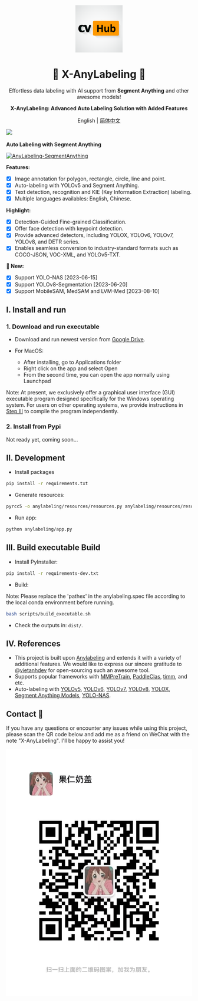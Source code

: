 <p align="center">
  <img alt="X-AnyLabeling" style="width: 128px; max-width: 100%; height: auto;" src="https://github.com/CVHub520/Resources/blob/main/X-Anylabeling/logo.png"/>
  <h1 align="center"> 💫 X-AnyLabeling 💫</h1>
  <p align="center">Effortless data labeling with AI support from <b>Segment Anything</b> and other awesome models!</p>
  <p align="center"><b>X-AnyLabeling: Advanced Auto Labeling Solution with Added Features</b></p>
</p>

<div align="center">

English | [简体中文](README_zh-CN.md)

</div>

![](https://user-images.githubusercontent.com/18329471/234640541-a6a65fbc-d7a5-4ec3-9b65-55305b01a7aa.png)


**Auto Labeling with Segment Anything**

<a href="https://www.bilibili.com/video/BV1AV4y1U7h3/?spm_id_from=333.999.0.0&vd_source=938654fc70710bf1d11daa4b779d2418">
  <img style="width: 800px; margin-left: auto; margin-right: auto; display: block;" alt="AnyLabeling-SegmentAnything" src="https://github.com/CVHub520/Resources/blob/main/X-Anylabeling/demo.gif"/>
</a>


**Features:**

- [x] Image annotation for polygon, rectangle, circle, line and point.
- [x] Auto-labeling with YOLOv5 and Segment Anything.
- [x] Text detection, recognition and KIE (Key Information Extraction) labeling.
- [x] Multiple languages availables: English, Chinese.

**Highlight:**

- [x] Detection-Guided Fine-grained Classification.
- [x] Offer face detection with keypoint detection.
- [x] Provide advanced detectors, including YOLOX, YOLOv6, YOLOv7, YOLOv8, and DETR series.
- [x] Enables seamless conversion to industry-standard formats such as COCO-JSON, VOC-XML, and YOLOv5-TXT.

**🚀 New:**

- [x] Support YOLO-NAS [2023-06-15]
- [x] Support YOLOv8-Segmentation [2023-06-20]
- [x] Support MobileSAM, MedSAM and LVM-Med [2023-08-10]

## I. Install and run

### 1. Download and run executable

- Download and run newest version from [Google Drive](https://drive.google.com/drive/folders/1Yu_yiL0K80RliakZ4d2ermUx-Zz-i6tT?usp=sharing).

- For MacOS:
  - After installing, go to Applications folder
  - Right click on the app and select Open
  - From the second time, you can open the app normally using Launchpad

Note: At present, we exclusively offer a graphical user interface (GUI) executable program designed specifically for the Windows operating system. For users on other operating systems, we provide instructions in [Step Ⅲ](#build) to compile the program independently.

### 2. Install from Pypi

Not ready yet, coming soon...

## II. Development

- Install packages

```bash
pip install -r requirements.txt
```

- Generate resources:

```bash
pyrcc5 -o anylabeling/resources/resources.py anylabeling/resources/resources.qrc
```

- Run app:

```bash
python anylabeling/app.py
```

## III. Build executable <span id="build">Build</span>

- Install PyInstaller:

```bash
pip install -r requirements-dev.txt
```

- Build:

Note: Please replace the 'pathex' in the anylabeling.spec file according to the local conda environment before running.

```bash
bash scripts/build_executable.sh
```

- Check the outputs in: `dist/`.

## IV. References

- This project is built upon [Anylabeling](https://github.com/vietanhdev/anylabeling) and extends it with a variety of additional features. We would like to express our sincere gratitude to @[vietanhdev](https://github.com/vietanhdev) for open-sourcing such an awesome tool.
- Supports popular frameworks with [MMPreTrain](https://github.com/open-mmlab/mmpretrain), [PaddleClas](https://github.com/PaddlePaddle/PaddleClas), [timm](https://github.com/huggingface/pytorch-image-models), and etc.
- Auto-labeling with [YOLOv5](https://github.com/ultralytics/yolov5), [YOLOv6](https://github.com/meituan/YOLOv6), [YOLOv7](https://github.com/WongKinYiu/yolov7), [YOLOv8](https://github.com/ultralytics/ultralytics), [YOLOX](https://github.com/Megvii-BaseDetection/YOLOX), [Segment Anything Models](https://segment-anything.com/), [YOLO-NAS](https://github.com/Deci-AI/super-gradients).

## Contact 👋

If you have any questions or encounter any issues while using this project, please scan the QR code below and add me as a friend on WeChat with the note "X-AnyLabeling". I'll be happy to assist you!

![](https://github.com/CVHub520/Resources/blob/main/X-Anylabeling/Wechat.jpg)
